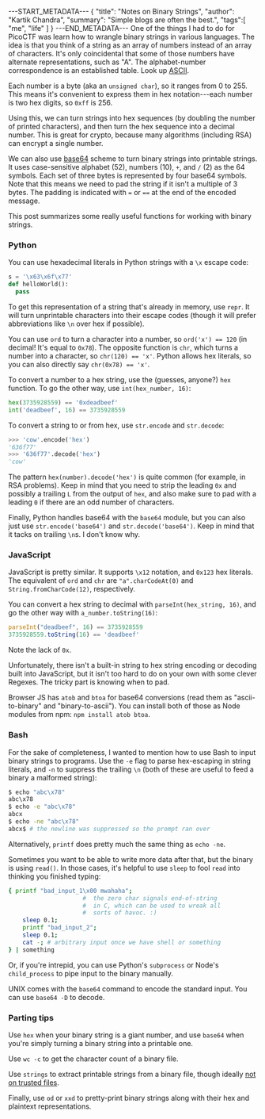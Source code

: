 ---START_METADATA---
{
  "title": "Notes on Binary Strings",
  "author": "Kartik Chandra",
  "summary": "Simple blogs are often the best.",
  "tags":[
    "me",
    "life"
  ]
}
---END_METADATA---
One of the things I had to do for PicoCTF was learn how to wrangle binary
strings in various languages. The idea is that you think of a string as an
array of numbers instead of an array of characters. It's only coincidental that
some of those numbers have alternate representations, such as "A". The
alphabet-number correspondence is an established table. Look up
[ASCII](http://wikipedia.org/wiki/ASCII).

Each number is a byte (aka an `unsigned char`), so it ranges from 0 to 255.
This means it's convenient to express them in hex notation---each number is two
hex digits, so `0xff` is 256.

Using this, we can turn strings into hex sequences (by doubling the number of
printed characters), and then turn the hex sequence into a decimal number. This
is great for crypto, because many algorithms (including RSA) can encrypt a
single number.

We can also use [base64](http://en.wikipedia.org/wiki/Base64) scheme to turn
binary strings into printable strings. It uses case-sensitive alphabet (52),
numbers (10), `+`, and `/` (2) as the 64 symbols. Each set of three bytes is
represented by four base64 symbols. Note that this means we need to pad the
string if it isn't a multiple of 3 bytes. The padding is indicated with `=` or
`==` at the end of the encoded message.

This post summarizes some really useful functions for working with binary
strings.

### Python

You can use hexadecimal literals in Python strings with a `\x` escape code:

```python
s = '\x63\x6f\x77'
def helloWorld():
  pass
```

To get this representation of a string that's already in memory, use `repr`. It
will turn unprintable characters into their escape codes (though it will prefer
abbreviations like `\n` over hex if possible).

You can use `ord` to turn a character into a number, so `ord('x') == 120` (in
decimal! It's equal to `0x78`). The opposite function is `chr`, which turns a
number into a character, so `chr(120) == 'x'`. Python allows hex literals, so
you can also directly say `chr(0x78) == 'x'`.

To convert a number to a hex string, use the (guesses, anyone?) `hex` function.
To go the other way, use `int(hex_number, 16)`:

```python
hex(3735928559) == '0xdeadbeef'
int('deadbeef', 16) == 3735928559
```

To convert a string to or from hex, use `str.encode` and `str.decode`:

```python
>>> 'cow'.encode('hex')
'636f77'
>>> '636f77'.decode('hex')
'cow'
```

The pattern `hex(number).decode('hex')` is quite common (for example, in RSA
problems). Keep in mind that you need to strip the leading `0x` and possibly a
trailing `L` from the output of `hex`, and also make sure to pad with a leading
`0` if there are an odd number of characters.

Finally, Python handles base64 with the `base64` module, but you can also just
use `str.encode('base64')` and `str.decode('base64')`. Keep in mind that it
tacks on trailing `\n`s. I don't know why.


### JavaScript

JavaScript is pretty similar. It supports `\x12` notation, and `0x123` hex
literals. The equivalent of `ord` and `chr` are `"a".charCodeAt(0)` and
`String.fromCharCode(12)`, respectively.

You can convert a hex string to decimal with `parseInt(hex_string, 16)`, and go
the other way with `a_number.toString(16)`:

```javascript
parseInt("deadbeef", 16) == 3735928559
3735928559.toString(16) == 'deadbeef'
```

Note the lack of `0x`.

Unfortunately, there isn't a built-in string to hex string encoding or decoding
built into JavaScript, but it isn't too hard to do on your own with some clever
Regexes. The tricky part is knowing when to pad.

Browser JS has `atob` and `btoa` for base64 conversions (read them as
"ascii-to-binary" and "binary-to-ascii"). You can install both of those as
Node modules from npm: `npm install atob btoa`.

### Bash

For the sake of completeness, I wanted to mention how to use Bash to input
binary strings to programs. Use the `-e` flag to parse hex-escaping in string
literals, and `-n` to suppress the trailing `\n` (both of these are useful to
feed a binary a malformed string):

```bash
$ echo "abc\x78"
abc\x78
$ echo -e "abc\x78"
abcx
$ echo -ne "abc\x78"
abcx$ # the newline was suppressed so the prompt ran over
```

Alternatively, `printf` does pretty much the same thing as `echo -ne`.

Sometimes you want to be able to write more data after that, but the binary is
using `read()`. In those cases, it's helpful to use `sleep` to fool `read` into
thinking you finished typing:

```bash
{ printf "bad_input_1\x00 mwahaha";
                     #  the zero char signals end-of-string
                     #  in C, which can be used to wreak all
                     #  sorts of havoc. :)
    sleep 0.1;
    printf "bad_input_2";
    sleep 0.1;
    cat -; # arbitrary input once we have shell or something
} | something
```

Or, if you're intrepid, you can use Python's `subprocess` or Node's
`child_process` to pipe input to the binary manually.

UNIX comes with the `base64` command to encode the standard input. You can use
`base64 -D` to decode.

### Parting tips

Use `hex` when your binary string is a giant number, and use `base64` when
you're simply turning a binary string into a printable one.

Use `wc -c` to get the character count of a binary file.

Use `strings` to extract printable strings from a binary file, though ideally
[not on trusted files](https://sourceware.org/bugzilla/show_bug.cgi?id=17512).

Finally, use `od` or `xxd` to pretty-print binary strings along with their hex
and plaintext representations.
